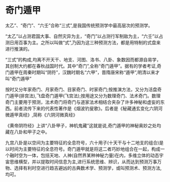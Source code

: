 # 奇门遁甲

太乙”、“奇门”、“六壬”合称“三式”,是我国传统预测学中最高层次的预测学。

“太乙”以占测君国大事、自然灾异为主，“奇门”以占测行军制敌为主，“六壬”以占测日用百事为主。之所以叫做“式”,乃因为这三种预测方法，都是用特制的式盘来进行推演的。

“三式”的构成,均离不开天干、地支、河图、洛书、八卦、象数因而都源自易学，其创制大约都在春秋战国时代。其中“奇门”,全称“奇门遁甲”。据有的学者考证,奇门遁甲在周秦时期叫“阴符”，汉魏时期名“六甲”，晋隋唐宋称“遁甲”,明清以来才叫“奇门遁甲”

按时又分年家奇门、月家奇门、目家奇门、时家奇门;按推演方法，又分为活盘奇门遁甲(排宫法),飞盘奇门遁甲(飞宫法);按用途又分为数理奇门、法术奇门。数理奇门主要用于预测，法术奇门将奇门与道家法术相结合夹杂了许多神秘和虚妄的东西。前者流传下来的代表性著作是《烟波钓叟歌》。后者是《秘藏通玄变化六阴河微遁甲真经》,简称《六阴河微真经》

《黄帝阴符经》上讲“八卦甲子，神机鬼藏”这就是说,奇门遁甲的神秘奥妙之处均藏在八卦和甲子之中。

九宫八卦是以空间为主要特征的全息符号，六十用子(十天干与十二地支的组合)是以时间为主要特征的全息符号。奇门遁甲就是将这二者巧妙地组合在一起，构成一个融时空为一体，包括天地、人神(自然界某种神秘力量)在内，多维立体的动态宇宙思维横型，并以提取时间信息为主,进行系统思维、辨识，从而达到预测万事万物、选择有利时空进行趋吉避凶的古典数术学、预测学，或叫预测术、预测方法,均可。
